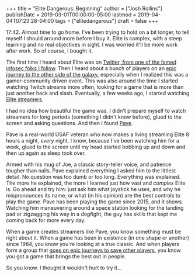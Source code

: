 +++
title = "Elite Dangerous: Beginning"
author = ["Josh Rollins"]
publishDate = 2019-03-01T00:00:00-05:00
lastmod = 2019-04-04T07:23:28-04:00
tags = ["elitedangerous"]
draft = false
+++

17:42. Almost time to go home. I've been trying to hold on a bit longer, to tell myself I should around more before I buy it. Elite is complex, with a steep learning and no real objectives in sight. I was worried it'll be more work after work. So of course, I bought it.

<!--more-->

The first time I heard about Elite was on [Twitter, from one of the famed infosec folks I follow](https://twitter.com/SwiftOnSecurity/status/990638636763840513). Then I heard about a bunch of players on an [epic journey to the other side of the galaxy](https://www.pcgamer.com/over-8000-elite-dangerous-pilots-are-embarking-on-an-incredible-18-week-journey/), especially when I realized this was a gamer-community driven event. This was also around the time I started watching Twitch streams more often, looking for a game that is more than just another hack and slash. Eventually, a few weeks ago, I started watching [Elite streamers](https://www.twitch.tv/directory/game/Elite:%2520Dangerous).

I had no idea how beautiful the game was. I didn't prepare myself to watch streamers for long periods (something I didn't know before), glued to the screen and asking questions. And then I found [Pave](https://www.twitch.tv/thepavehawker/videos).

Pave is a real-world USAF veteran who now makes a living streaming Elite 8 hours a night, _every_ night. I know, because I've been watching him for a week, glued to the screen until my head started bobbing up and down and then up again as sleep took over.

Armed with his mug of Joe, a classic story-teller voice, and patience tougher than nails, Pave explained everything I asked him to the littlest detail. No question was too dumb or too long. Everything was explained. The more he explained, the more I learned just how vast and _complex_ Elite is. Go ahead and try him: just ask him what joystick he uses, and why he mispronounces its name, or what (in his opinion) are the best controls to play the game. Pave has been playing the game since 2015, and it shows. Watching him maneuvering around a space station looking for the landing pad or zigzagging his way in a dogfight, the guy has skills that kept me coming back for more every day.

When a game creates streamers like Pave, you know something must be right about it. When a game has been in existence (in one shape or another) since 1984, you know you're looking at a true classic. And when players form a group that [goes on epic journeys to save other players](https://www.rockpapershotgun.com/2019/02/18/elite-dangerous-rescue-mission-commander-deluvian/), you know you got a game that brings the best out in people.

So you know. I thought it wouldn't hurt to try it...